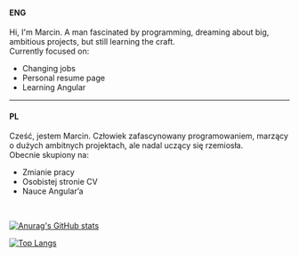 <h4>ENG</h4>
Hi, I'm Marcin. A man fascinated by programming, dreaming about big, ambitious projects, but still learning the craft. 
<br/>Currently focused on:
<ul>
  <li>Changing jobs</li>
  <li>Personal resume page</li>
  <li>Learning Angular</li>
</ul>
<hr>
<h4>PL</h4>
Cześć, jestem Marcin. Człowiek zafascynowany programowaniem, marzący o dużych ambitnych projektach, ale nadal uczący się rzemiosła. 
</br>Obecnie skupiony na: 
<ul>
  <li>Zmianie pracy</li>
  <li>Osobistej stronie CV</li>
  <li>Nauce Angular’a</li>
</ul>
<br/>

[![Anurag's GitHub stats](https://github-readme-stats.vercel.app/api?username=MarcinBerry&count_private=true&theme=dracula)](https://github.com/anuraghazra/github-readme-stats)

[![Top Langs](https://github-readme-stats.vercel.app/api/top-langs/?username=MarcinBerry&layout=compact&theme=dracula&hide=C,c%2B%2B)](https://github.com/anuraghazra/github-readme-stats)


<!--
**MarcinBerry/MarcinBerry** is a ✨ _special_ ✨ repository because its `README.md` (this file) appears on your GitHub profile.

Here are some ideas to get you started:

- 🔭 I’m currently working on ...
- 🌱 I’m currently learning ...
- 👯 I’m looking to collaborate on ...
- 🤔 I’m looking for help with ...
- 💬 Ask me about ...
- 📫 How to reach me: ...
- 😄 Pronouns: ...
- ⚡ Fun fact: ...
-->
